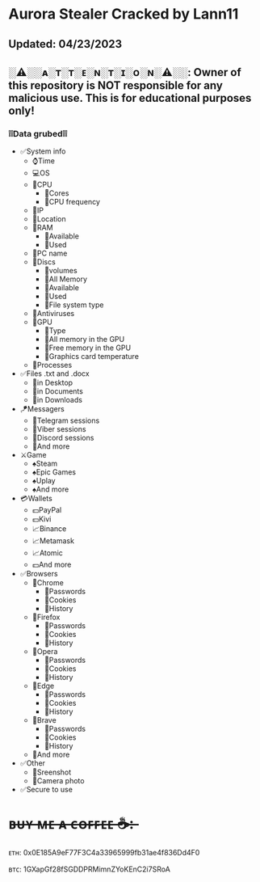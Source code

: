 # Aurora Stealer Cracked by Lann11

## Updated: 04/23/2023

## ░⚠░️░ᴀ░ᴛ░ᴛ░ᴇ░ɴ░ᴛ░ɪ░ᴏ░ɴ░⚠░️░: Owner of this repository is NOT responsible for any malicious use. This is for educational purposes only!

### ❕❕Data grubed❕❕
* ✅System info
    * ⌚Time
    * 💻OS
    * 🔩CPU
        * 📜Cores
        * 📜CPU frequency
    * 📡IP
    * 📡Location
    * 💽RAM
        * 💾Available
        * 💾Used
    * 📜PC name
    * 💽Discs
        * 📜volumes
        * 💾All Memory
        * 💾Available
        * 💾Used
        * 📜File system type
    * 🧪Antiviruses
    * 🎥GPU
        * 🔩Type
        * 💾All memory in the GPU
        * 💾Free memory in the GPU
        * 📜Graphics card temperature
    * 📠Processes
* ✅Files .txt and .docx
    * 📝in Desktop
    * 📝in Documents
    * 📝in Downloads
* 🪁Messagers
   * 📢Telegram sessions
   * 📢Viber sessions
   * 📢Discord sessions
   * 📢And more
* ⚔Game
   * ♠Steam
   * ♠Epic Games
   * ♠Uplay
   * ♠And more
* 💳Wallets
   * 💵PayPal
   * 💵Kivi
   * 📈Binance
   * 📈Metamask
   * 📈Atomic
   * 💵And more
* ✅Browsers
    * 🔗Chrome
        * 🔑Passwords
        * 🔐Cookies
        * 📝History
    * 🔗Firefox
        * 🔑Passwords
        * 🔐Cookies
        * 📝History
    * 🔗Opera
        * 🔑Passwords
        * 🔐Cookies
        * 📝History
    * 🔗Edge
        * 🔑Passwords
        * 🔐Cookies
        * 📝History
    * 🔗Brave
        * 🔑Passwords
        * 🔐Cookies
        * 📝History
    * 🔗And more
* ✅Other
    * 📸Sreenshot
    * 📸Camera photo
* ✅Secure to use

# ʙ̶ᴜ̶ʏ̶ ̶ᴍ̶ᴇ̶ ̶ᴀ̶ ̶ᴄ̶ᴏ̶ꜰ̶ꜰ̶ᴇ̶ᴇ̶ ̶☕̶:̶  

ᴇᴛʜ: 0x0E185A9eF77F3C4a33965999fb31ae4f836Dd4F0

ʙᴛᴄ: 1GXapGf28fSGDDPRMimnZYoKEnC2i7SRoA